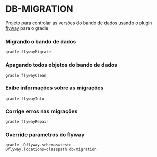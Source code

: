 # DB-MIGRATION

Projeto para controlar as versões do bando de dados usando o plugin [flyway]('https://flywaydb.org/documentation/gradle/') para o gradle

### Migrando o bando de dados

`gradle flywayMigrate`

### Apagando todos objetos do bando de dados

`gradle flywayClean`

### Exibe informações sobre as migrações

`gradle flywayInfo`

### Corrige erros nas migrações

`gradle flywayRepair`

### Override parametros do flyway

`gradle -Dflyway.schemas=teste -Dflyway.locations=classpath:db/migration`
